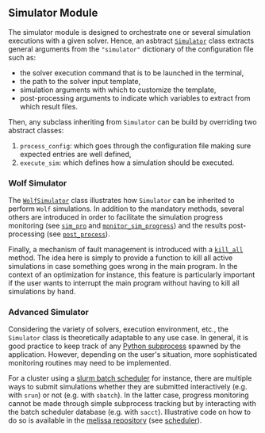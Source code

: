 ## Simulator Module
The simulator module is designed to orchestrate one or several simulation executions with a given solver.
Hence, an asbtract [`Simulator`](https://github.com/mschouler/aero-optim/blob/master/src/simulator.py#L13-L77) class extracts general arguments from the `"simulator"` dictionary of the configuration file such as:

- the solver execution command that is to be launched in the terminal,
- the path to the solver input template,
- simulation arguments with which to customize the template,
- post-processing arguments to indicate which variables to extract from which result files.

Then, any subclass inheriting from `Simulator` can be build by overriding two abstract classes:

1. `process_config`: which goes through the configuration file making sure expected entries are well defined,
2. `execute_sim`: which defines how a simulation should be executed.

### Wolf Simulator
The [`WolfSimulator`](https://github.com/mschouler/aero-optim/blob/master/src/simulator.py#L80-L202) class illustrates how `Simulator` can be inherited to perform `Wolf` simulations. In addition to the mandatory methods, several others are introduced in order to facilitate the simulation progress monitoring (see [`sim_pro`](https://github.com/mschouler/aero-optim/blob/master/src/simulator.py#L93) and [`monitor_sim_progress`](https://github.com/mschouler/aero-optim/blob/master/src/simulator.py#L152-L169)) and the results post-processing (see [`post_process`](https://github.com/mschouler/aero-optim/blob/master/src/simulator.py#L171-L195)).

Finally, a mechanism of fault management is introduced with a [`kill_all`](https://github.com/mschouler/aero-optim/blob/master/src/simulator.py#L197-L202) method. The idea here is simply to provide a function to kill all active simulations in case something goes wrong in the main program. In the context of an optimization for instance, this feature is particularly important if the user wants to interrupt the main program without having to kill all simulations by hand.

### Advanced Simulator
Considering the variety of solvers, execution environment, etc., the `Simulator` class is theoretically adaptable to any use case. In general, it is good practice to keep track of any [Python subprocess](https://docs.python.org/3/library/subprocess.html) spawned by the application. However, depending on the user's situation, more sophisticated monitoring routines may need to be implemented.

For a cluster using a [slurm batch scheduler](https://slurm.schedmd.com/documentation.html) for instance, there are multiple ways to submit simulations whether they are submitted interactively (e.g. with `srun`) or not (e.g. with `sbatch`). In the latter case, progress monitoring cannot be made through simple subprocess tracking but by interacting with the batch scheduler database (e.g. with `sacct`). Illustrative code on how to do so is available in the [melissa repository](https://gitlab.inria.fr/melissa/melissa) (see [scheduler](https://gitlab.inria.fr/melissa/melissa/-/tree/develop/melissa/scheduler)).
